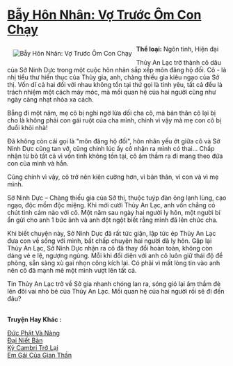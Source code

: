 <a href="https://utruyen.com/bay-hon-nhan-vo-truoc-om-con-chay/16861/" title="Bẫy Hôn Nhân: Vợ Trước Ôm Con Chạy"><h1>Bẫy Hôn Nhân: Vợ Trước Ôm Con Chạy</h1></a><div style="display:table"><img align="right" style="float: left; padding: 10px;" src="https://utruyen.com/images/story/200x260/bay-hon-nhan-vo-truoc-om-con-chay.jpg" alt="Bẫy Hôn Nhân: Vợ Trước Ôm Con Chạy"><b>Thể loại:</b> Ngôn tình, Hiện đại<p></p>Thủy An Lạc trở thành cô dâu của Sở Ninh Dực trong một cuộc hôn nhân sắp xếp môn đăng hộ đối. Cô - là nhị tiểu thư hiền thục của Thủy gia, anh, chàng thiếu gia kiêu ngạo của Sở thị. Vốn dĩ cả hai đối với nhau không tồn tại thứ gọi là tình yêu, tất cả đều là trách nhiệm một cách máy móc, mà mối quan hệ của hai người cũng như ngày càng nhạt nhòa xa cách.<p></p>Bẵng đi một năm, mẹ cô bị nghi ngờ lừa dối cha cô, mà bản thân cô lại bị cho là không phải con gái ruột của cha mình, chính vì vậy mà mẹ con cô bị đuổi khỏi nhà!<p></p>Đã không còn cái gọi là "môn đăng hộ đối", hôn nhân yếu ớt giữa cô và Sở Ninh Dực cũng tan vỡ, cũng chính lúc ấy cô nhận ra mình có thai... Chấp nhận từ bỏ tất cả vì vốn tình không tồn tại, cô âm thầm ra đi mang theo đứa con của mình và hắn.<p></p>Cũng chính vì vậy, cô trở nên kiên cường hơn, vì bản thân, vì con và vì mẹ mình.<p></p>Sở Ninh Dực – Chàng thiếu gia của Sở thị, thuộc tuýp đàn ông lạnh lùng, cạo ngạo, độc mồm độc miệng. Khi mới cưới Thủy An Lạc, anh vốn chẳng có chút tình cảm nào với cô. Một năm sau ngày hai người ly hôn, một người bí ẩn gửi cho anh 1 bức ảnh và anh đột ngột biết rằng mình đã lên chức cha.<p></p>Khi biết chuyện này, Sở Ninh Dực đã rất tức giận, lập tức ép Thủy An Lạc đưa con về sống với mình, bất chấp chuyện hai người đã ly hôn. Gặp lại Thủy An Lạc, Sở Ninh Dực nhận ra cô đã thay đổi hoàn toàn, không còn dáng vẻ e lệ, ngượng ngùng. Mỗi khi đối diện với anh cô luôn giữ thái độ đề phòng, sẵn sàng xù gai nhọn công kích lại. Có phải vì mất lòng tin vào anh nên cô đã mạnh mẽ một mình vượt lên tất cả.<p></p>Tin Thủy An Lạc trở về Sở gia nhanh chóng lan ra, sóng gió lại âm thầm đè lên đôi vai nhỏ bé của Thủy An Lạc. Mối quan hệ của hai người rồi sẽ đi đến đâu?</div><p><br><b>Truyện Hay Khác :</b></p><a href="https://utruyen.com/duc-phat-va-nang/1676/" alt="Đức Phật Và Nàng">Đức Phật Và Nàng</a><br/><a href="https://truyenhot2020.wordpress.com/2019/12/11/dai-niet-ban/" alt="Đại Niết Bàn">Đại Niết Bàn</a><br/><a href="https://github.com/quanluxury/truyenhot/tree/master/truyenhay/10706/" alt="Kỷ Cambri Trở Lại">Kỷ Cambri Trở Lại</a><br/><a href="https://www.wattpad.com/story/202540259-em-g%C3%A1i-c%E1%BB%A7a-gian-th%E1%BA%A7n" alt="Em Gái Của Gian Thần">Em Gái Của Gian Thần</a><br/>